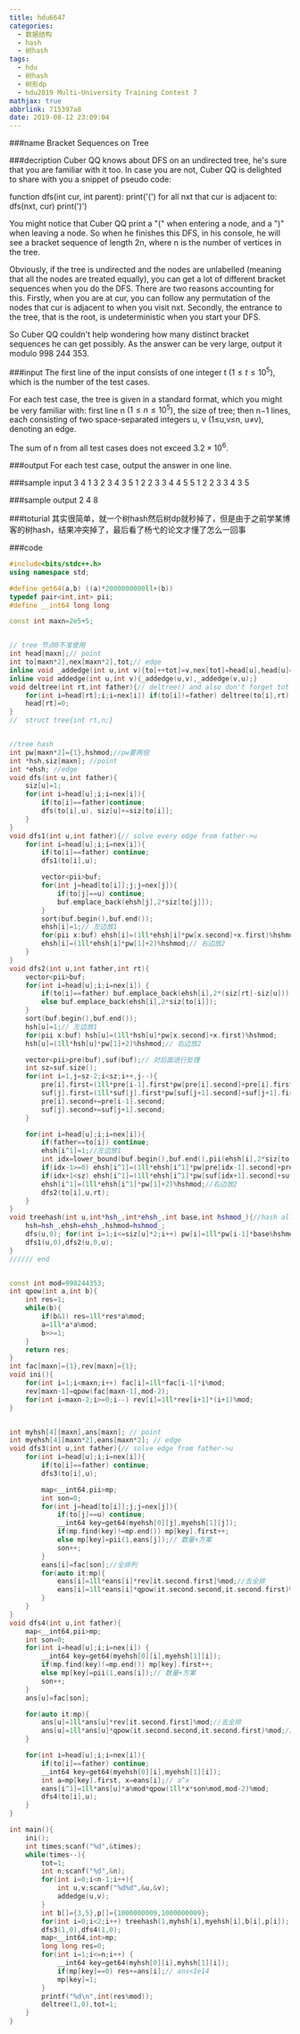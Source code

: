 ```yaml
---
title: hdu6647
categories:
  - 数据结构
  - hash
  - 树hash
tags:
  - hdu
  - 树hash
  - 树形dp
  - hdu2019 Multi-University Training Contest 7
mathjax: true
abbrlink: 715397a8
date: 2019-08-12 23:09:04
---
```


###name
Bracket Sequences on Tree

###decription
Cuber QQ knows about DFS on an undirected tree, he's sure that you are familiar with it too. In case you are not, Cuber QQ is delighted to share with you a snippet of pseudo code:


function dfs(int cur, int parent):
  print('(')
  for all nxt that cur is adjacent to:
    dfs(nxt, cur)
  print(')')

<!---more-->
You might notice that Cuber QQ print a "(" when entering a node, and a ")" when leaving a node. So when he finishes this DFS, in his console, he will see a bracket sequence of length 2n, where n is the number of vertices in the tree.

Obviously, if the tree is undirected and the nodes are unlabelled (meaning that all the nodes are treated equally), you can get a lot of different bracket sequences when you do the DFS. There are two reasons accounting for this. Firstly, when you are at cur, you can follow any permutation of the nodes that cur is adjacent to when you visit nxt. Secondly, the entrance to the tree, that is the root, is undeterministic when you start your DFS.

So Cuber QQ couldn't help wondering how many distinct bracket sequences he can get possibly. As the answer can be very large, output it modulo 998 244 353.

###input
The first line of the input consists of one integer t $(1≤t≤10^5)$, which is the number of the test cases.

For each test case, the tree is given in a standard format, which you might be very familiar with: first line n $(1≤n≤10^5)$, the size of tree; then n−1 lines, each consisting of two space-separated integers u, v (1≤u,v≤n, u≠v), denoting an edge.

The sum of n from all test cases does not exceed $3.2×10^6$.

###output
For each test case, output the answer in one line.

###sample input
3
4
1 3
2 3
4 3
5
1 2
2 3
3 4
4 5
5
1 2
2 3
3 4
3 5


###sample output
2
4
8


###toturial
其实很简单，就一个树hash然后树dp就秒掉了，但是由于之前学某博客的树hash，结果冲突掉了，最后看了杨弋的论文才懂了怎么一回事

###code
```cpp
#include<bits/stdc++.h>
using namespace std;

#define get64(a,b) ((a)*2000000000ll+(b))
typedef pair<int,int> pii;
#define __int64 long long

const int maxn=2e5+5;


// tree 节点0不准使用
int head[maxn];// point
int to[maxn*2],nex[maxn*2],tot;// edge
inline void _addedge(int u,int v){to[++tot]=v,nex[tot]=head[u],head[u]=tot;}
inline void addedge(int u,int v){_addedge(u,v),_addedge(v,u);}
void deltree(int rt,int father){// deltree() and also don't forget tot
    for(int i=head[rt];i;i=nex[i]) if(to[i]!=father) deltree(to[i],rt);
    head[rt]=0;
}
//  struct tree{int rt,n;}


//tree hash
int pw[maxn*2]={1},hshmod;//pw要两倍
int *hsh,siz[maxn]; //point
int *ehsh; //edge
void dfs(int u,int father){
    siz[u]=1;
    for(int i=head[u];i;i=nex[i]){
        if(to[i]==father)continue;
        dfs(to[i],u), siz[u]+=siz[to[i]];
    }
}
void dfs1(int u,int father){// solve every edge from father->u
    for(int i=head[u];i;i=nex[i]){
        if(to[i]==father) continue;
        dfs1(to[i],u);

        vector<pii>buf;
        for(int j=head[to[i]];j;j=nex[j]){
            if(to[j]==u) continue;
            buf.emplace_back(ehsh[j],2*siz[to[j]]);
        }
        sort(buf.begin(),buf.end());
        ehsh[i]=1;// 左边放1
        for(pii x:buf) ehsh[i]=(1ll*ehsh[i]*pw[x.second]+x.first)%hshmod;
        ehsh[i]=(1ll*ehsh[i]*pw[1]+2)%hshmod;// 右边放2
    }
}
void dfs2(int u,int father,int rt){
    vector<pii>buf;
    for(int i=head[u];i;i=nex[i]) {
        if(to[i]==father) buf.emplace_back(ehsh[i],2*(siz[rt]-siz[u]));
        else buf.emplace_back(ehsh[i],2*siz[to[i]]);
    }
    sort(buf.begin(),buf.end());
    hsh[u]=1;// 左边放1
    for(pii x:buf) hsh[u]=(1ll*hsh[u]*pw[x.second]+x.first)%hshmod;
    hsh[u]=(1ll*hsh[u]*pw[1]+2)%hshmod;// 右边放2

    vector<pii>pre(buf),suf(buf);// 对后面进行处理
    int sz=suf.size();
    for(int i=1,j=sz-2;i<sz;i++,j--){
        pre[i].first=(1ll*pre[i-1].first*pw[pre[i].second]+pre[i].first)%hshmod;// merge i-1 and i
        suf[j].first=(1ll*suf[j].first*pw[suf[j+1].second]+suf[j+1].first)%hshmod;// merge j and j+1
        pre[i].second+=pre[i-1].second;
        suf[j].second+=suf[j+1].second;
    }

    for(int i=head[u];i;i=nex[i]){
        if(father==to[i]) continue;
        ehsh[i^1]=1;//左边放1
        int idx=lower_bound(buf.begin(),buf.end(),pii(ehsh[i],2*siz[to[i]]))-buf.begin();
        if(idx-1>=0) ehsh[i^1]=(1ll*ehsh[i^1]*pw[pre[idx-1].second]+pre[idx-1].first)%hshmod;// 前缀
        if(idx+1<sz) ehsh[i^1]=(1ll*ehsh[i^1]*pw[suf[idx+1].second]+suf[idx+1].first)%hshmod;// 后缀
        ehsh[i^1]=(1ll*ehsh[i^1]*pw[1]+2)%hshmod;//右边放2
        dfs2(to[i],u,rt);
    }
}
void treehash(int u,int*hsh_,int*ehsh_,int base,int hshmod_){//hash all tree of tree u
    hsh=hsh_,ehsh=ehsh_,hshmod=hshmod_;
    dfs(u,0); for(int i=1;i<=siz[u]*2;i++) pw[i]=1ll*pw[i-1]*base%hshmod;
    dfs1(u,0),dfs2(u,0,u);
}
////// end


const int mod=998244353;
int qpow(int a,int b){
    int res=1;
    while(b){
        if(b&1) res=1ll*res*a%mod;
        a=1ll*a*a%mod;
        b>>=1;
    }
    return res;
}
int fac[maxn]={1},rev[maxn]={1};
void ini(){
    for(int i=1;i<maxn;i++) fac[i]=1ll*fac[i-1]*i%mod;
    rev[maxn-1]=qpow(fac[maxn-1],mod-2);
    for(int i=maxn-2;i>=0;i--) rev[i]=1ll*rev[i+1]*(i+1)%mod;
}


int myhsh[4][maxn],ans[maxn]; // point
int myehsh[4][maxn*2],eans[maxn*2]; // edge
void dfs3(int u,int father){// solve edge from father->u
    for(int i=head[u];i;i=nex[i]){
        if(to[i]==father) continue;
        dfs3(to[i],u);

        map<__int64,pii>mp;
        int son=0;
        for(int j=head[to[i]];j;j=nex[j]){
            if(to[j]==u) continue;
            __int64 key=get64(myehsh[0][j],myehsh[1][j]);
            if(mp.find(key)!=mp.end()) mp[key].first++;
            else mp[key]=pii(1,eans[j]);// 数量+方案
            son++;
        }
        eans[i]=fac[son];//全排列
        for(auto it:mp){
            eans[i]=1ll*eans[i]*rev[it.second.first]%mod;//去全排
            eans[i]=1ll*eans[i]*qpow(it.second.second,it.second.first)%mod;//自排
        }
    }
}
void dfs4(int u,int father){
    map<__int64,pii>mp;
    int son=0;
    for(int i=head[u];i;i=nex[i]) {
        __int64 key=get64(myehsh[0][i],myehsh[1][i]);
        if(mp.find(key)!=mp.end()) mp[key].first++;
        else mp[key]=pii(1,eans[i]);// 数量+方案
        son++;
    }
    ans[u]=fac[son];

    for(auto it:mp){
        ans[u]=1ll*ans[u]*rev[it.second.first]%mod;//去全排
        ans[u]=1ll*ans[u]*qpow(it.second.second,it.second.first)%mod;//自排
    }

    for(int i=head[u];i;i=nex[i]){
        if(to[i]==father) continue;
        __int64 key=get64(myehsh[0][i],myehsh[1][i]);
        int a=mp[key].first, x=eans[i];// a^x
        eans[i^1]=1ll*ans[u]*a%mod*qpow(1ll*x*son%mod,mod-2)%mod;
        dfs4(to[i],u);
    }
}

int main(){
    ini();
    int times;scanf("%d",&times);
    while(times--){
        tot=1;
        int n;scanf("%d",&n);
        for(int i=0;i<n-1;i++){
            int u,v;scanf("%d%d",&u,&v);
            addedge(u,v);
        }
        int b[]={3,5},p[]={1000000009,1000000009};
        for(int i=0;i<2;i++) treehash(1,myhsh[i],myehsh[i],b[i],p[i]);
        dfs3(1,0),dfs4(1,0);
        map<__int64,int>mp;
        long long res=0;
        for(int i=1;i<=n;i++) {
            __int64 key=get64(myhsh[0][i],myhsh[1][i]);
            if(mp[key]==0) res+=ans[i];// ans<1e14
            mp[key]=1;
        }
        printf("%d\n",int(res%mod));
        deltree(1,0),tot=1;
    }
}
```



